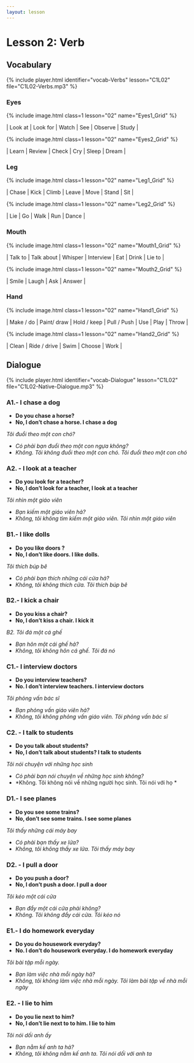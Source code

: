 ```yaml
---
layout: lesson
---
```



# Lesson 2: Verb

## Vocabulary

{% include player.html identifier="vocab-Verbs" lesson="C1L02" file="C1L02-Verbs.mp3" %}

### Eyes
{% include image.html class=1 lesson="02" name="Eyes1_Grid" %}

| Look at | Look for | Watch | See | Observe | Study | 

{% include image.html class=1 lesson="02" name="Eyes2_Grid" %}

| Learn | Review | Check | Cry | Sleep | Dream | 

### Leg
{% include image.html class=1 lesson="02" name="Leg1_Grid" %}

| Chase | Kick | Climb | Leave | Move | Stand | Sit | 

{% include image.html class=1 lesson="02" name="Leg2_Grid" %}

| Lie  | Go  | Walk  | Run  | Dance  | 


### Mouth
{% include image.html class=1 lesson="02" name="Mouth1_Grid" %}

| Talk to | Talk about | Whisper | Interview | Eat | Drink | Lie to | 

{% include image.html class=1 lesson="02" name="Mouth2_Grid" %}

| Smile | Laugh | Ask | Answer | 




### Hand
{% include image.html class=1 lesson="02" name="Hand1_Grid" %}

| Make / do | Paint/ draw | Hold / keep | Pull / Push | Use | Play | Throw | 

{% include image.html class=1 lesson="02" name="Hand2_Grid" %}

| Clean | Ride / drive | Swim | Choose | Work | 



## Dialogue


{% include player.html identifier="vocab-Dialogue" lesson="C1L02" file="C1L02-Native-Dialogue.mp3" %}

### A1.- I chase a dog

- **Do you chase a horse?**
- **No, I don’t chase a horse. I chase a dog**

*Tôi đuổi theo một con chó?*

- *Có phải bạn đuổi theo một con ngựa không?*
- *Không. Tôi không đuổi theo một con chó. Tôi đuổi theo một con chó*

### A2. - I look at a teacher

- **Do you look for a teacher?**
- **No, I don’t look for a teacher, I look at a teacher**

*Tôi nhìn một giáo viên*

- *Bạn kiếm một giáo viên hả?*
- *Không, tôi không tìm kiếm một giáo viên. Tôi nhìn một giáo viên*

 

### B1.- I like dolls

- **Do you like doors ?**
- **No, I don’t like doors. I like dolls.**

*Tôi thích búp bê*

- *Có phải bạn thích những cái cửa hả?*
- *Không, tôi không thích cửa. Tôi thích búp bê*

### B2.-  I kick a chair

- **Do you kiss a chair?**
- **No, I don’t kiss a chair. I kick it**

*B2. Tôi đá một cá ghế*

- *Bạn hôn một cái ghế hả?*
- *Không, tôi không hôn cá ghế. Tôi đá nó*

### C1.-  I interview doctors

- **Do you interview teachers?**
- **No. I don’t interview teachers. I interview doctors**

*Tôi phỏng vấn bác sĩ*

- *Bạn phỏng vấn giáo viên hả?*
- *Không, tôi không phỏng vấn giáo viên. Tôi phỏng vấn bác sĩ*

### C2. - I talk to students

- **Do you talk about students?**
- **No, I don’t talk about students? I talk to students**

*Tôi nói chuyện với những  học sinh*

- *Có phải bạn nói chuyện về những học sinh không?*
- *Không. Tôi không nói về những người học sinh. Tôi nói với họ *

### D1.- I see planes

- **Do you see some trains?**
- **No,  don’t see some trains. I see some planes**

*Tôi thấy những cái máy bay*

- *Có phải bạn thấy xe lửa?*
- *Không, tôi không thấy xe lửa. Tôi thấy máy bay*

### D2. - I pull a door

- **Do you push a door?**
- **No, I don’t push a door. I pull a door**

*Tôi kéo một cái cửa*

- *Bạn đẩy một cái cửa phải không?*
- *Không. Tôi không đẩy cái cửa. Tôi kéo nó*

### E1.- I do homework everyday

- **Do you do housework everyday?**
- **No. I don’t do housework everyday. I do homework everyday**

*Tôi bài tập mỗi ngày.*

- *Bạn làm việc nhà mỗi ngày hả?*
- *Không, tôi không làm việc nhà mỗi ngày. Tôi làm bài tập về nhà mỗi ngày*

### E2. - I lie to him

- **Do you lie next to him?**
- **No, I don’t lie next to to him. I lie to him**

*Tôi nói dối anh ấy*

- *Bạn nằm kế anh ta hả?*
- *Không, tôi không nằm kế anh ta. Tôi nói dối với anh ta*

 
 
 